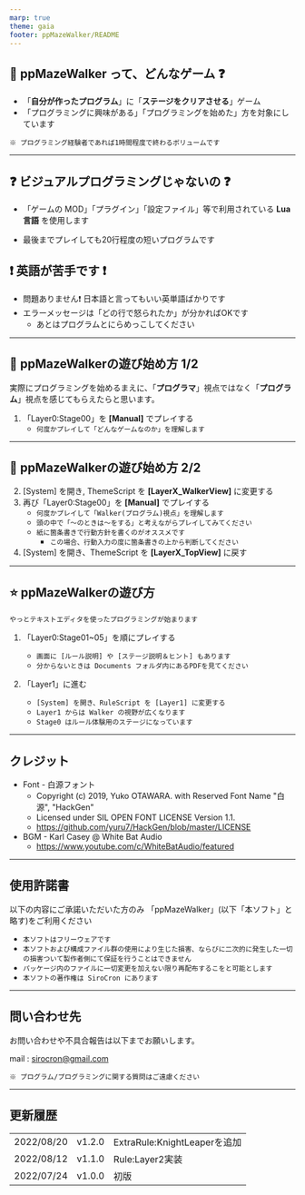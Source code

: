 ```yaml
---
marp: true
theme: gaia
footer: ppMazeWalker/README
---
```


## :space_invader: ppMazeWalker って、どんなゲーム :question:

* 「**自分が作ったプログラム**」に「**ステージをクリアさせる**」ゲーム
* 「プログラミングに興味がある」「プログラミングを始めた」方を対象にしています

`※ プログラミング経験者であれば1時間程度で終わるボリュームです`

---

## :question: ビジュアルプログラミングじゃないの :question:

* 「ゲームの MOD」「プラグイン」「設定ファイル」等で利用されている **Lua言語** を使用します

* 最後までプレイしても20行程度の短いプログラムです

## :exclamation: 英語が苦手です :exclamation:

* 問題ありません:exclamation: 日本語と言ってもいい英単語ばかりです
* エラーメッセージは「どの行で怒られたか」が分かればOKです
    * あとはプログラムとにらめっこしてください

---

## :star2: ppMazeWalkerの遊び始め方 1/2

実際にプログラミングを始めるまえに、「**プログラマ**」視点ではなく「**プログラム**」視点を感じてもらえたらと思います。

1. 「Layer0:Stage00」を **[Manual]** でプレイする
    * `何度かプレイして「どんなゲームなのか」を理解します`

---

## :star2: ppMazeWalkerの遊び始め方 2/2

2. [System] を開き, ThemeScript を **[LayerX_WalkerView]** に変更する
3. 再び「Layer0:Stage00」を **[Manual]** でプレイする
    * `何度かプレイして「Walker(プログラム)視点」を理解します`
    * `頭の中で「～のときは～をする」と考えながらプレイしてみてください`
    * `紙に箇条書きで行動方針を書くのがオススメです`
        * `この場合、行動入力の度に箇条書きの上から判断してください`
4. [System] を開き、ThemeScript を **[LayerX_TopView]** に戻す

---


## :star: ppMazeWalkerの遊び方

`やっとテキストエディタを使ったプログラミングが始まります`

1. 「Layer0:Stage01~05」を順にプレイする
    * `画面に [ルール説明] や [ステージ説明＆ヒント] もあります`
    * `分からないときは Documents フォルダ内にあるPDFを見てください`

2. 「Layer1」に進む
    * `[System] を開き、RuleScript を [Layer1] に変更する`
    * `Layer1 からは Walker の視野が広くなります`
    * `Stage0 はルール体験用のステージになっています`

---

## クレジット

* Font - 白源フォント
    * Copyright (c) 2019, Yuko OTAWARA. with Reserved Font Name "白源", "HackGen"
    * Licensed under SIL OPEN FONT LICENSE Version 1.1.
    * <https://github.com/yuru7/HackGen/blob/master/LICENSE>
* BGM - Karl Casey @ White Bat Audio
    * <https://www.youtube.com/c/WhiteBatAudio/featured>

---

## 使用許諾書

以下の内容にご承諾いただいた方のみ
「ppMazeWalker」(以下「本ソフト」と略す)をご利用ください

* `本ソフトはフリーウェアです`
* `本ソフトおよび構成ファイル群の使用により生じた損害、ならびに二次的に発生した一切の損害ついて製作者側にて保証を行うことはできません`
* `パッケージ内のファイルに一切変更を加えない限り再配布するこをと可能とします`
* `本ソフトの著作権は SiroCron にあります`

---

## 問い合わせ先

お問い合わせや不具合報告は以下までお願いします。

mail : <sirocron@gmail.com>

`※ プログラム/プログラミングに関する質問はご遠慮ください`

---

## 更新履歴

|            |        |                              |
| ---------- | ------ | ---------------------------- |
| 2022/08/20 | v1.2.0 | ExtraRule:KnightLeaperを追加 |
| 2022/08/12 | v1.1.0 | Rule:Layer2実装              |
| 2022/07/24 | v1.0.0 | 初版                         |
